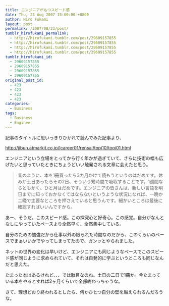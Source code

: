 ```yaml
---
title: エンジニアがもつスピード感
date: Thu, 23 Aug 2007 15:00:00 +0000
author: Hiro Fukami
layout: post
permalink: /2007/08/23/post/
tumblr_hirofukami_permalink:
  - http://hirofukami.tumblr.com/post/29609157855
  - http://hirofukami.tumblr.com/post/29609157855
  - http://hirofukami.tumblr.com/post/29609157855
  - http://hirofukami.tumblr.com/post/29609157855
tumblr_hirofukami_id:
  - 29609157855
  - 29609157855
  - 29609157855
  - 29609157855
original_post_id:
  - 423
  - 423
  - 423
  - 423
categories:
  - Business
tags:
  - Business
  - Engineer
---
```

<div class="section">
  <p>
    記事のタイトルに思いっきりひかれて読んでみた記事より、
  </p>
  
  <p>
    <a href="http://jibun.atmarkit.co.jp/lcareer01/rensai/topi10/topi01.html" target="_blank"><a href="http://jibun.atmarkit.co.jp/lcareer01/rensai/topi10/topi01.html" target="_blank">http://jibun.atmarkit.co.jp/lcareer01/rensai/topi10/topi01.html</a></a>
  </p>
  
  <p>
    エンジニアという立場をとってから行く年かが過ぎていて、さらに技術の幅も広げたいと思っていたときにちょうどいい触発される文章に会えたと思う。
  </p>
  
  <blockquote>
    <p>
      昔のように、本を1冊買ったら3カ月かけて読もうというのはだめです。休みが土日あったらその2日、そういう短時間で吸収することです。1週間ならともかく、ひと月はだめです。エンジニアの皆さんは、新しい言語を明日までに知っておかなくてはならないというような状況になれば、一晩か二晩で主要なところを押さえていると思うんです。細かいところは最後に確認すればいいんですから。
    </p>
  </blockquote>
  
  <p>
    あー、そうだ。このスピード感。この探究心と好奇心。この感覚。自分がなんとなしにやっていたペースより全然早く、全然集中している。
  </p>
  
  <p>
    自分のための勉強だから仕事以外の限られた時間なのだから、このくらいのペースでまぁいいかでやってしまってたので、ガンッとやられました。
  </p>
  
  <p>
    ネットの世界の変化は早いけど、エンジニアにも同じようなペースでこのスピード感が同じように求められていて、それは自発的に学ぶというところも同じなんだと思えた。
  </p>
  
  <p>
    たまった本はあるけれど、、、では駄目なのね。土日の二日で1冊か。今たまっている本をやるとすれば2ヶ月くらいで全部終わっちゃうな。
  </p>
  
  <p>
    さて、理想どおり終われるとしたら、何かひとつ自分の壁を越えられるんだろうな。
  </p>
</div>
